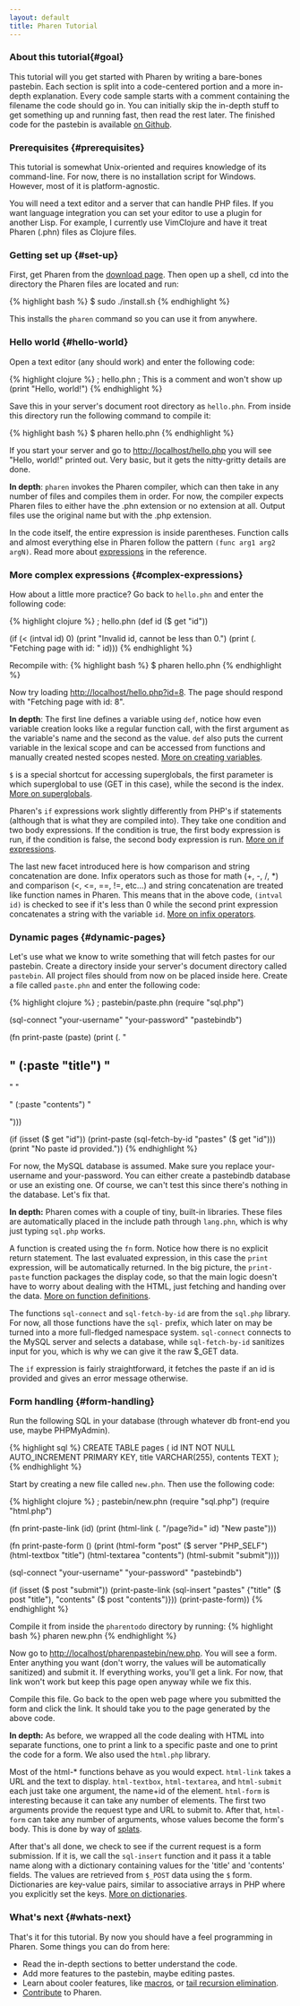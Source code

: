 ```yaml
---
layout: default
title: Pharen Tutorial
---
```


### About this tutorial{#goal}
This tutorial will you get started with Pharen by writing a bare-bones pastebin. Each section is split into a code-centered portion and a more in-depth explanation. Every code sample starts with a comment containing the filename the code should go in. You can initially skip the in-depth stuff to get something up and running fast, then read the rest later. The finished code for the pastebin is available [on Github](http://github.com/scriptor/pastebin).

### Prerequisites {#prerequisites}
This tutorial is somewhat Unix-oriented and requires knowledge of its command-line. For now, there is no installation script for Windows. However, most of it is platform-agnostic.

You will need a text editor and a server that can handle PHP files. If you want language integration you can set your editor to use a plugin for another Lisp. For example, I currently use VimClojure and have it treat Pharen (.phn) files as Clojure files.

### Getting set up {#set-up}
First, get Pharen from the [download page](/pharen/download.html). Then open up a shell, cd into the directory the Pharen files are located and run:

{% highlight bash %}
$ sudo ./install.sh
{% endhighlight %}

This installs the `pharen` command so you can use it from anywhere.

### Hello world {#hello-world}
Open a text editor (any should work) and enter the following code:

{% highlight clojure %}
; hello.phn
; This is a comment and won't show up
(print "Hello, world!")
{% endhighlight %}

Save this in your server's document root directory as `hello.phn`. From inside this directory run the following command to compile it:

{% highlight bash %}
$ pharen hello.phn
{% endhighlight %}

If you start your server and go to [http://localhost/hello.php](http://localhost/hello.php)  you will see "Hello, world!" printed out. Very basic, but it gets the nitty-gritty details are done.

**In depth**: `pharen` invokes the Pharen compiler, which can then take in any number of files and compiles them in order. For now, the compiler expects Pharen files to either have the .phn extension or no extension at all. Output files use the original name but with the .php extension.

In the code itself, the entire expression is inside parentheses. Function calls and almost everything else in Pharen follow the pattern `(func arg1 arg2 argN)`. Read more about [expressions](/pharen/reference.html#expressions) in the reference.

### More complex expressions {#complex-expressions}
How about a little more practice? Go back to `hello.phn` and enter the following code:

{% highlight clojure %}
; hello.phn
(def id ($ get "id"))

(if (< (intval id) 0)
  (print "Invalid id, cannot be less than 0.")
  (print (. "Fetching page with id: " id)))
{% endhighlight %}

Recompile with:
{% highlight bash %}
$ pharen hello.phn
{% endhighlight %}

Now try loading [http://localhost/hello.php?id=8](http://localhost/hello.php?id=8). The page should respond with "Fetching page with id: 8".

**In depth**: The first line defines a variable using `def`, notice how even variable creation looks like a regular function call, with the first argument as the variable's name and the second as the value. `def` also puts the current variable in the lexical scope and can be accessed from functions and manually created nested scopes nested. [More on creating variables](/pharen/reference.html#defining-variables).

`$` is a special shortcut for accessing superglobals, the first parameter is which superglobal to use (GET in this case), while the second is the index. [More on superglobals](/pharen/reference.html#superglobals).

Pharen's `if` expressions work slightly differently from PHP's if statements (although that is what they are compiled into). They take one condition and two body expressions. If the condition is true, the first body expression is run, if the condition is false, the second body expression is run. [More on if expressions](/pharen/reference.html#if).

The last new facet introduced here is how comparison and string concatenation are done. Infix operators such as those for math (+, -, /, \*) and comparison (<, <=, ==, !=, etc...) and string concatenation are treated like function names in Pharen. This means that in the above code, `(intval id)` is checked to see if it's less than 0 while the second print expression concatenates a string with the variable `id`. [More on infix operators](/pharen/reference.html#infix-operators).

### Dynamic pages {#dynamic-pages}
Let's use what we know to write something that will fetch pastes for our pastebin. Create a directory inside your server's document directory called `pastebin`. All project files should from now on be placed inside here. Create a file called `paste.phn` and enter the following code:

{% highlight clojure %}
; pastebin/paste.phn
(require "sql.php")

(sql-connect "your-username" "your-password" "pastebindb")

(fn print-paste (paste)
  (print (. "<h2>" (:paste "title") "</h2>"
     "<p>" (:paste "contents") "</p>")))

(if (isset ($ get "id"))
  (print-paste (sql-fetch-by-id "pastes" ($ get "id")))
  (print "No paste id provided."))
{% endhighlight %}

For now, the MySQL database is assumed. Make sure you replace your-username and your-password. You can either create a pastebindb database or use an existing one. Of course, we can't test this since there's nothing in the database. Let's fix that.

**In depth:** Pharen comes with a couple of tiny, built-in libraries. These files are automatically placed in the include path through `lang.phn`, which is why just typing `sql.php` works.

A function is created using the `fn` form. Notice how there is no explicit return statement. The last evaluated expression, in this case the `print` expression, will be automatically returned. In the big picture, the `print-paste` function packages the display code, so that the main logic doesn't have to worry about dealing with the HTML, just fetching and handing over the data. [More on function definitions](/pharen/reference.html#functions).

The functions `sql-connect` and `sql-fetch-by-id` are from the `sql.php` library. For now, all those functions have the `sql-` prefix, which  later on may be turned into a more full-fledged namespace system. `sql-connect` connects to the MySQL server and selects a database, while `sql-fetch-by-id` sanitizes input for you, which is why we can give it the raw $_GET data.

The `if` expression is fairly straightforward, it fetches the paste if an id is provided and gives an error message otherwise.

### Form handling {#form-handling}
Run the following SQL in your database (through whatever db front-end you use, maybe PHPMyAdmin).

{% highlight sql %}
CREATE TABLE pages (
  id INT NOT NULL AUTO_INCREMENT PRIMARY KEY,
  title VARCHAR(255),
  contents TEXT
);
{% endhighlight %}

Start by creating a new file called `new.phn`. Then use the following code:

{% highlight clojure %}
; pastebin/new.phn
(require "sql.php")
(require "html.php")

(fn print-paste-link (id)
  (print (html-link (. "/page?id=" id) "New paste")))

(fn print-paste-form ()
  (print (html-form "post" ($ server "PHP_SELF")
                    (html-textbox "title")
                    (html-textarea "contents")
                    (html-submit "submit"))))

(sql-connect "your-username" "your-password" "pastebindb")

(if (isset ($ post "submit"))
  (print-paste-link (sql-insert "pastes" 
                                {"title" ($ post "title"),
                                 "contents" ($ post "contents")}))
  (print-paste-form))
{% endhighlight %}

Compile it from inside the `pharentodo` directory by running: 
{% highlight bash %}
pharen new.phn
{% endhighlight %}

Now go to [http://localhost/pharenpastebin/new.php](http://localhost/pharenpastebin/new.php). You will see a form. Enter anything you want (don't worry, the values will be automatically sanitized) and submit it. If everything works, you'll get a link. For now, that link won't work but keep this page open anyway while we fix this.

Compile this file. Go back to the open web page where you submitted the form and click the link. It should take you to the page generated by the above code.

**In depth:** As before, we wrapped all the code dealing with HTML into separate functions, one to print a link to a specific paste and one to print the code for a form. We also used the `html.php` library.

Most of the html-* functions behave as you would expect. `html-link` takes a URL and the text to display. `html-textbox`, `html-textarea`, and `html-submit` each just take one argument, the name+id of the element. `html-form` is interesting because it can take any number of elements. The first two arguments provide the request type and URL to submit to. After that, `html-form` can take any number of arguments, whose values become the form's body. This is done by way of [splats](/pharen/reference.html#splats).

After that's all done, we check to see if the current request is a form submission. If it is, we call the `sql-insert` function and it pass it a table name along with a dictionary containing values for the 'title' and 'contents' fields. The values are retrieved from `$_POST` data using the `$` form. Dictionaries are key-value pairs, similar to associative arrays in PHP where you explicitly set the keys. [More on dictionaries](/pharen/reference.html#dictionaries).

### What's next {#whats-next}
That's it for this tutorial. By now you should have a feel programming in Pharen. Some things you can do from here:
* Read the in-depth sections to better understand the code.
* Add more features to the pastebin, maybe editing pastes.
* Learn about cooler features, like [macros](/pharen/reference.html#macros), or [tail recursion elimination](/pharen/reference.html#tre).
* [Contribute](/pharen/contribute.html) to Pharen.